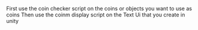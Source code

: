 First use the coin checker script on the coins or objects you want to use as coins
Then use the coinm display script on the Text Ui that you create in unity
